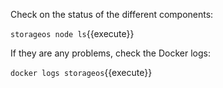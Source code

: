 Check on the status of the different components:

`storageos node ls`{{execute}}

If they are any problems, check the Docker logs:

`docker logs storageos`{{execute}}
